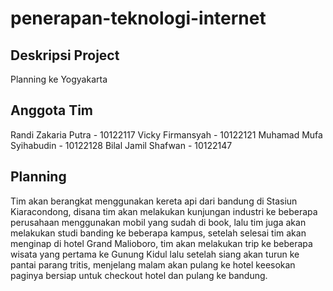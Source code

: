 # penerapan-teknologi-internet

## Deskripsi Project
Planning ke Yogyakarta  

## Anggota Tim
Randi Zakaria Putra - 10122117
Vicky Firmansyah - 10122121
Muhamad Mufa Syihabudin - 10122128
Bilal Jamil Shafwan - 10122147

## Planning
Tim akan berangkat menggunakan kereta api dari bandung di Stasiun Kiaracondong, disana tim akan melakukan kunjungan industri ke beberapa perusahaan menggunakan mobil yang sudah di book, lalu tim juga akan melakukan studi banding ke beberapa kampus, setelah selesai tim akan menginap di hotel Grand Malioboro, tim akan melakukan trip ke beberapa wisata yang pertama ke Gunung Kidul lalu setelah siang akan turun ke pantai parang tritis, menjelang malam akan pulang ke hotel
keesokan paginya bersiap untuk checkout hotel dan pulang ke bandung.

